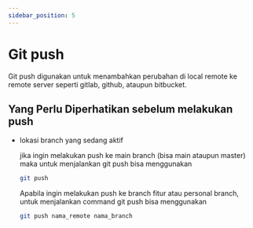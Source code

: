 ```yaml
---
sidebar_position: 5
---
```


# Git push

Git push digunakan untuk menambahkan perubahan di local remote ke remote server seperti gitlab, github, ataupun bitbucket.

## Yang Perlu Diperhatikan sebelum melakukan push

- lokasi branch yang sedang aktif

  jika ingin melakukan push ke main branch (bisa main ataupun master) maka untuk menjalankan git push bisa menggunakan

  ```bash
  git push
  ```

  Apabila ingin melakukan push ke branch fitur atau personal branch, untuk menjalankan command git push bisa menggunakan

  ```bash
  git push nama_remote nama_branch
  ```
